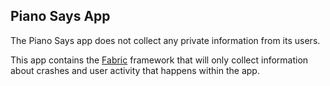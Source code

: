 Piano Says App
---

The Piano Says app does not collect any private information from its users.

This app contains the [Fabric](https://get.fabric.io) framework that will only collect information about crashes and user activity that happens within the app.

